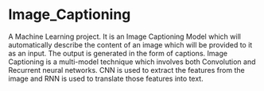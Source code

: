 # Image_Captioning
A Machine Learning project. It is an Image Captioning Model which will automatically describe the content of an image which will be provided to it as an input. The output is generated in the form of captions. Image Captioning is a multi-model technique which involves both Convolution and Recurrent neural networks. CNN is used to extract the features from the image and RNN is used to translate those features into text.
